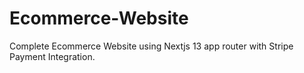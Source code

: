# Ecommerce-Website
Complete Ecommerce Website using Nextjs 13 app router with Stripe Payment Integration.
